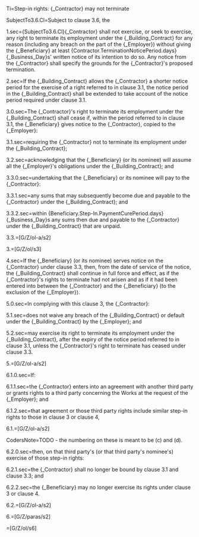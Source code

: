 Ti=Step-in rights: {_Contractor} may not terminate

SubjectTo3.6.Cl=Subject to clause 3.6, the 

1.sec={SubjectTo3.6.Cl}{_Contractor} shall not exercise, or seek to exercise, any right to terminate its employment under the {_Building_Contract} for any reason (including any breach on the part of the {_Employer}) without giving the {_Beneficiary} at least {Contractor.TerminationNoticePeriod.days}{_Business_Day}s' written notice of its intention to do so. Any notice from the {_Contractor} shall specify the grounds for the {_Contractor}'s proposed termination.

2.sec=If the {_Building_Contract} allows the {_Contractor} a shorter notice period for the exercise of a right referred to in clause 3.1, the notice period in the {_Building_Contract} shall be extended to take account of the notice period required under clause 3.1.

3.0.sec=The {_Contractor}'s right to terminate its employment under the {_Building_Contract} shall cease if, within the period referred to in clause 3.1, the {_Beneficiary} gives notice to the {_Contractor}, copied to the {_Employer}:

3.1.sec=requiring the {_Contractor} not to terminate its employment under the {_Building_Contract};

3.2.sec=acknowledging that the {_Beneficiary} (or its nominee) will assume all the {_Employer}'s obligations under the {_Building_Contract}; and

3.3.0.sec=undertaking that the {_Beneficiary} or its nominee will pay to the {_Contractor}:

3.3.1.sec=any sums that may subsequently become due and payable to the {_Contractor} under the {_Building_Contract}; and

3.3.2.sec=within {Beneficiary.Step-In.PaymentCurePeriod.days} {_Business_Day}s any sums then due and payable to the {_Contractor} under the {_Building_Contract} that are unpaid.

3.3.=[G/Z/ol-a/s2]

3.=[G/Z/ol/s3]

4.sec=If the {_Beneficiary} (or its nominee) serves notice on the {_Contractor} under clause 3.3, then, from the date of service of the notice, the {_Building_Contract} shall continue in full force and effect, as if the {_Contractor}'s rights to terminate had not arisen and as if it had been entered into between the {_Contractor} and the {_Beneficiary} (to the exclusion of the {_Employer}).

5.0.sec=In complying with this clause 3, the {_Contractor}:

5.1.sec=does not waive any breach of the {_Building_Contract} or default under the {_Building_Contract} by the {_Employer}; and

5.2.sec=may exercise its right to terminate its employment under the {_Building_Contract}, after the expiry of the notice period referred to in clause 3.1, unless the {_Contractor}'s right to terminate has ceased under clause 3.3.

5.=[G/Z/ol-a/s2]

6.1.0.sec=If:

6.1.1.sec=the {_Contractor} enters into an agreement with another third party or grants rights to a third party concerning the Works at the request of the {_Employer}; and

6.1.2.sec=that agreement or those third party rights include similar step-in rights to those in clause 3 or clause 4,

6.1.=[G/Z/ol-a/s2]

CodersNote=TODO - the numbering on these is meant to be (c) and (d).

6.2.0.sec=then, on that third party's (or that third party's nominee's) exercise of those step-in rights:

6.2.1.sec=the {_Contractor} shall no longer be bound by clause 3.1 and clause 3.3; and

6.2.2.sec=the {_Beneficiary} may no longer exercise its rights under clause 3 or clause 4.

6.2.=[G/Z/ol-a/s2]

6.=[G/Z/paras/s2]

=[G/Z/ol/s6]
